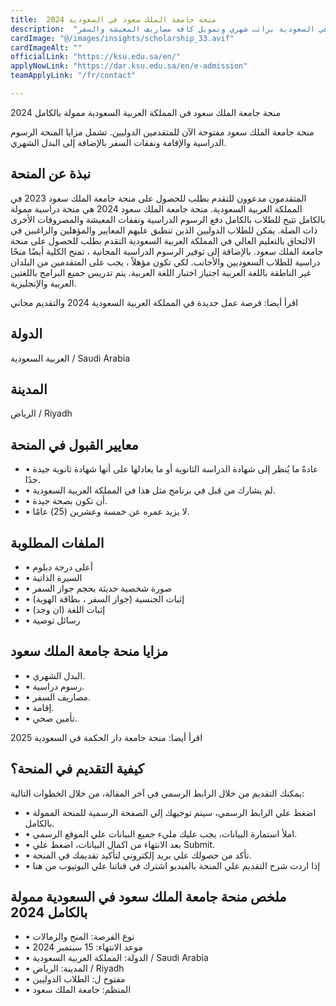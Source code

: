 ```yaml
---
title:  منحة جامعة الملك سعود في السعودية 2024 
description:  "فرصة ذهبية للحصول علي أفضل منحة ممولة بالكامل في جامعة الملك سعود في السعودية براتب شهري وتمويل كافة مصاريف المعيشة والسفر." 
cardImage: "@/images/insights/scholarship_33.avif" 
cardImageAlt: "" 
officialLink: "https://ksu.edu.sa/en/" 
applyNowLink: "https://dar.ksu.edu.sa/en/e-admission" 
teamApplyLink: "/fr/contact"

---
```


منحة جامعة الملك سعود في المملكة العربية السعودية ممولة بالكامل 2024

منحة جامعة الملك سعود مفتوحة الآن للمتقدمين الدوليين. تشمل مزايا المنحة الرسوم الدراسية والإقامة ونفقات السفر بالإضافة إلى البدل الشهري.

## نبذة عن المنحة

المتقدمون مدعوون للتقدم بطلب للحصول على منحة جامعة الملك سعود 2023 في المملكة العربية السعودية. منحة جامعة الملك سعود 2024 هي منحة دراسية ممولة بالكامل تتيح للطلاب بالكامل دفع الرسوم الدراسية ونفقات المعيشة والمصروفات الأخرى ذات الصلة. يمكن للطلاب الدوليين الذين تنطبق عليهم المعايير والمؤهلين والراغبين في الالتحاق بالتعليم العالي في المملكة العربية السعودية التقدم بطلب للحصول على منحة جامعة الملك سعود. بالإضافة إلى توفير الرسوم الدراسية المجانية ، تمنح الكلية أيضًا منحًا دراسية للطلاب السعوديين والأجانب. لكي تكون مؤهلاً ، يجب على المتقدمين من البلدان غير الناطقة باللغة العربية اجتياز اختبار اللغة العربية. يتم تدريس جميع البرامج باللغتين العربية والإنجليزية.

اقرأ أيضا: فرصة عمل جديدة في المملكة العربية السعودية 2024 والتقديم مجاني

## الدولة

العربية السعودية / Saudi Arabia

## المدينة

الرياض / Riyadh

## معايير القبول في المنحة

- • عادةً ما يُنظر إلى شهادة الدراسة الثانوية أو ما يعادلها على أنها شهادة ثانوية جيدة جدًا.
- • لم يشارك من قبل في برنامج مثل هذا في المملكة العربية السعودية.
- • أن تكون بصحة جيدة.
- • لا يزيد عمره عن خمسة وعشرين (25) عامًا.

## الملفات المطلوبة

- • أعلى درجة دبلوم
- • السيرة الذاتية
- • صورة شخصية حديثة بحجم جواز السفر
- • إثبات الجنسية (جواز السفر ، بطاقة الهوية)
- • إثبات اللغة (ان وجد)
- • رسائل توصية

## مزايا منحة جامعة الملك سعود

- • البدل الشهري.
- • رسوم دراسية.
- • مصاريف السفر.
- • إقامة.
- • تأمين صحي.

اقرأ أيضا: منحة جامعة دار الحكمة في السعودية 2025

## كيفية التقديم في المنحة؟

يمكنك التقديم من خلال الرابط الرسمي في آخر المقالة، من خلال الخطوات التالية:

- • اضغط علي الرابط الرسمي، سيتم توجيهك إلي الصفحة الرسمية للمنحة الممولة بالكامل.
- • املأ استمارة البيانات، يجب عليك مليء جميع البيانات علي الموقع الرسمي.
- • بعد الانتهاء من اكمال البيانات، اضغط علي Submit.
- • تأكد من حصولك علي بريد إلكتروني لتأكيد تقديمك في المنحة.
- • إذا اردت شرح التقديم علي المنحة بالفيديو اشترك في قناتنا علي اليوتيوب من هنا

## ملخص منحة جامعة الملك سعود في السعودية ممولة بالكامل 2024

- • نوع الفرصة: المنح والزمالات
- • موعد الانتهاء: 15 سبتمبر 2024
- • الدولة: المملكة العربية السعودية / Saudi Arabia
- • المدينة: الرياض / Riyadh
- • مفتوح ل: الطلاب الدوليين
- • المنظم: جامعة الملك سعود

